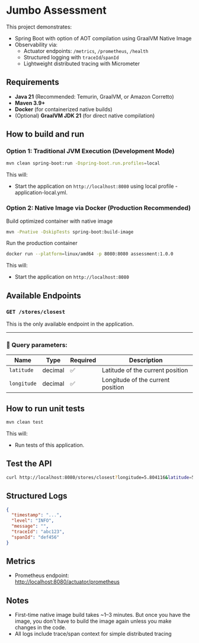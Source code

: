 # Jumbo Assessment

This project demonstrates:

- Spring Boot with option of AOT compilation using GraalVM Native Image
- Observability via:
    - Actuator endpoints: `/metrics`, `/prometheus`, `/health`
    - Structured logging with `traceId`/`spanId`
    - Lightweight distributed tracing with Micrometer

## Requirements

- **Java 21** (Recommended: Temurin, GraalVM, or Amazon Corretto)
- **Maven 3.9+**
- **Docker** (for containerized native builds)
- (Optional) **GraalVM JDK 21** (for direct native compilation)

## How to build and run

### Option 1: Traditional JVM Execution (Development Mode)
```bash
mvn clean spring-boot:run -Dspring-boot.run.profiles=local
```

This will:
- Start the application on `http://localhost:8080` using local profile - application-local.yml.

### Option 2: Native Image via Docker (Production Recommended)

Build optimized container with native image
```bash
mvn -Pnative -DskipTests spring-boot:build-image
```

Run the production container
```bash
docker run --platform=linux/amd64 -p 8080:8080 assessment:1.0.0
```

This will:
- Start the application on `http://localhost:8080`

## Available Endpoints

### `GET /stores/closest`

This is the only available endpoint in the application.

---

### 🧾 Query parameters:

| Name       | Type    | Required | Description                   |
|------------|---------|----------|-------------------------------|
| `latitude` | decimal | ✅       | Latitude of the current position |
| `longitude`| decimal | ✅       | Longitude of the current position |


## How to run unit tests

```bash
mvn clean test
```

This will:
- Run tests of this application.

## Test the API

```bash
curl http://localhost:8080/stores/closest?longitude=5.804116&latitude=51.456157
```

## Structured Logs

```json
{
  "timestamp": "...",
  "level": "INFO",
  "message": "",
  "traceId": "abc123",
  "spanId": "def456"
}
```

## Metrics

- Prometheus endpoint:  
  [http://localhost:8080/actuator/prometheus](http://localhost:8080/actuator/prometheus)

## Notes

- First-time native image build takes ~1–3 minutes. But once you have the image, you don't have to build the image again unless you make changes in the code.
- All logs include trace/span context for simple distributed tracing